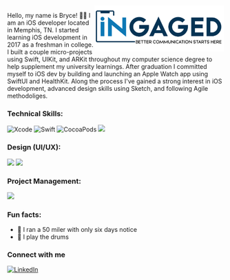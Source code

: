  <img align="right" src="https://github.com/bellisMMA/bellisMMA/blob/main/image002.png" width="60%" />

Hello, my name is Bryce! 👋🏿 I am an iOS developer located in Memphis, TN. I started learning iOS development in 2017 as a freshman in college. I built a couple micro-projects using Swift, UIKit, and ARKit throughout my computer science degree to help supplement my university learnings. After graduation I committed myself to iOS dev by building and launching an Apple Watch app using SwiftUI and HealthKit. Along the process I've gained a strong interest in iOS development, advanced design skills using Sketch, and following Agile methodoliges.

### Technical Skills:
![Xcode](https://img.shields.io/badge/Xcode-007ACC?style=for-the-badge&logo=Xcode&logoColor=white)
![Swift](https://img.shields.io/badge/Swift-FA7343?style=for-the-badge&logo=swift&logoColor=white)
![CocoaPods](https://img.shields.io/badge/cocoapods-FA2A02?style=for-the-badge&logo=cocoapods&logoColor=white) 
<img src="https://img.shields.io/badge/App_Store-0D96F6?style=for-the-badge&logo=app-store&logoColor=white" /> 

### Design (UI/UX):
<img src="https://img.shields.io/badge/Sketch-FFB387?style=for-the-badge&logo=sketch&logoColor=black" />  <img src="https://img.shields.io/badge/Canva-%2300C4CC.svg?&style=for-the-badge&logo=Canva&logoColor=white" />

### Project Management:
<img src="https://img.shields.io/badge/Azure_DevOps-0078D7?style=for-the-badge&logo=azure-devops&logoColor=white" /> 



### Fun facts: 
- 👟 I ran a 50 miler with only six days notice
- 🥁 I play the drums

### Connect with me
[![LinkedIn](https://img.shields.io/badge/LinkedIn-0077B5?style=for-the-badge&logo=linkedin&logoColor=white)](https://www.linkedin.com/in/zbe/)
